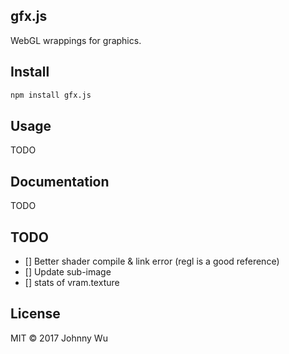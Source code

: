 ## gfx.js

WebGL wrappings for graphics.

## Install

```bash
npm install gfx.js
```

## Usage

TODO

## Documentation

TODO

## TODO

  - [] Better shader compile & link error (regl is a good reference)
  - [] Update sub-image
  - [] stats of vram.texture

## License

MIT © 2017 Johnny Wu